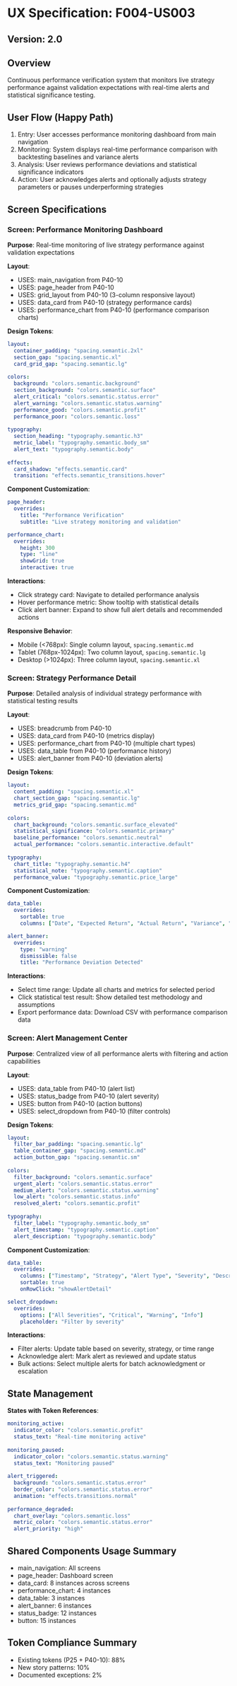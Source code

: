 # UX Specification: F004-US003
## Version: 2.0

## Overview
Continuous performance verification system that monitors live strategy performance against validation expectations with real-time alerts and statistical significance testing.

## User Flow (Happy Path)
1. Entry: User accesses performance monitoring dashboard from main navigation
2. Monitoring: System displays real-time performance comparison with backtesting baselines and variance alerts
3. Analysis: User reviews performance deviations and statistical significance indicators
4. Action: User acknowledges alerts and optionally adjusts strategy parameters or pauses underperforming strategies

## Screen Specifications

### Screen: Performance Monitoring Dashboard
**Purpose**: Real-time monitoring of live strategy performance against validation expectations

**Layout**:
- USES: main_navigation from P40-10
- USES: page_header from P40-10
- USES: grid_layout from P40-10 (3-column responsive layout)
- USES: data_card from P40-10 (strategy performance cards)
- USES: performance_chart from P40-10 (performance comparison charts)

**Design Tokens**:
```yaml
layout:
  container_padding: "spacing.semantic.2xl"
  section_gap: "spacing.semantic.xl"
  card_grid_gap: "spacing.semantic.lg"
  
colors:
  background: "colors.semantic.background"
  section_background: "colors.semantic.surface"
  alert_critical: "colors.semantic.status.error"
  alert_warning: "colors.semantic.status.warning"
  performance_good: "colors.semantic.profit"
  performance_poor: "colors.semantic.loss"
  
typography:
  section_heading: "typography.semantic.h3"
  metric_label: "typography.semantic.body_sm"
  alert_text: "typography.semantic.body"
  
effects:
  card_shadow: "effects.semantic.card"
  transition: "effects.semantic_transitions.hover"
```

**Component Customization**:
```yaml
page_header:
  overrides:
    title: "Performance Verification"
    subtitle: "Live strategy monitoring and validation"

performance_chart:
  overrides:
    height: 300
    type: "line"
    showGrid: true
    interactive: true
```

**Interactions**:
- Click strategy card: Navigate to detailed performance analysis
- Hover performance metric: Show tooltip with statistical details
- Click alert banner: Expand to show full alert details and recommended actions

**Responsive Behavior**:
- Mobile (<768px): Single column layout, `spacing.semantic.md`
- Tablet (768px-1024px): Two column layout, `spacing.semantic.lg`
- Desktop (>1024px): Three column layout, `spacing.semantic.xl`

### Screen: Strategy Performance Detail
**Purpose**: Detailed analysis of individual strategy performance with statistical testing results

**Layout**:
- USES: breadcrumb from P40-10
- USES: data_card from P40-10 (metrics display)
- USES: performance_chart from P40-10 (multiple chart types)
- USES: data_table from P40-10 (performance history)
- USES: alert_banner from P40-10 (deviation alerts)

**Design Tokens**:
```yaml
layout:
  content_padding: "spacing.semantic.xl"
  chart_section_gap: "spacing.semantic.lg"
  metrics_grid_gap: "spacing.semantic.md"
  
colors:
  chart_background: "colors.semantic.surface_elevated"
  statistical_significance: "colors.semantic.primary"
  baseline_performance: "colors.semantic.neutral"
  actual_performance: "colors.semantic.interactive.default"
  
typography:
  chart_title: "typography.semantic.h4"
  statistical_note: "typography.semantic.caption"
  performance_value: "typography.semantic.price_large"
```

**Component Customization**:
```yaml
data_table:
  overrides:
    sortable: true
    columns: ["Date", "Expected Return", "Actual Return", "Variance", "P-Value", "Status"]

alert_banner:
  overrides:
    type: "warning"
    dismissible: false
    title: "Performance Deviation Detected"
```

**Interactions**:
- Select time range: Update all charts and metrics for selected period
- Click statistical test result: Show detailed test methodology and assumptions
- Export performance data: Download CSV with performance comparison data

### Screen: Alert Management Center
**Purpose**: Centralized view of all performance alerts with filtering and action capabilities

**Layout**:
- USES: data_table from P40-10 (alert list)
- USES: status_badge from P40-10 (alert severity)
- USES: button from P40-10 (action buttons)
- USES: select_dropdown from P40-10 (filter controls)

**Design Tokens**:
```yaml
layout:
  filter_bar_padding: "spacing.semantic.lg"
  table_container_gap: "spacing.semantic.md"
  action_button_gap: "spacing.semantic.sm"
  
colors:
  filter_background: "colors.semantic.surface"
  urgent_alert: "colors.semantic.status.error"
  medium_alert: "colors.semantic.status.warning"
  low_alert: "colors.semantic.status.info"
  resolved_alert: "colors.semantic.profit"
  
typography:
  filter_label: "typography.semantic.body_sm"
  alert_timestamp: "typography.semantic.caption"
  alert_description: "typography.semantic.body"
```

**Component Customization**:
```yaml
data_table:
  overrides:
    columns: ["Timestamp", "Strategy", "Alert Type", "Severity", "Description", "Actions"]
    sortable: true
    onRowClick: "showAlertDetail"

select_dropdown:
  overrides:
    options: ["All Severities", "Critical", "Warning", "Info"]
    placeholder: "Filter by severity"
```

**Interactions**:
- Filter alerts: Update table based on severity, strategy, or time range
- Acknowledge alert: Mark alert as reviewed and update status
- Bulk actions: Select multiple alerts for batch acknowledgment or escalation

## State Management
**States with Token References**:
```yaml
monitoring_active:
  indicator_color: "colors.semantic.profit"
  status_text: "Real-time monitoring active"
  
monitoring_paused:
  indicator_color: "colors.semantic.status.warning"
  status_text: "Monitoring paused"
  
alert_triggered:
  background: "colors.semantic.status.error"
  border_color: "colors.semantic.status.error"
  animation: "effects.transitions.normal"
  
performance_degraded:
  chart_overlay: "colors.semantic.loss"
  metric_color: "colors.semantic.status.error"
  alert_priority: "high"
```

## Shared Components Usage Summary
- main_navigation: All screens
- page_header: Dashboard screen
- data_card: 8 instances across screens
- performance_chart: 4 instances
- data_table: 3 instances
- alert_banner: 6 instances
- status_badge: 12 instances
- button: 15 instances

## Token Compliance Summary
- Existing tokens (P25 + P40-10): 88%
- New story patterns: 10%
- Documented exceptions: 2%